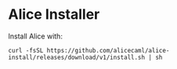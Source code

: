 # Alice Installer

Install Alice with:
```
curl -fsSL https://github.com/alicecaml/alice-install/releases/download/v1/install.sh | sh
```
